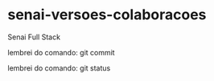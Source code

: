 # senai-versoes-colaboracoes
Senai Full Stack

lembrei do comando: git commit

lembrei do comando: git status

